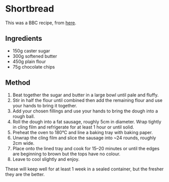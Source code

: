 
# Shortbread # 

This was a BBC recipe, from [here](https://www.bbc.com/food/recipes/christmas_shortbread_76920).

## Ingredients ## 

- 150g caster sugar
- 300g softened butter
- 450g plain flour
- 75g chocolate chips

## Method ## 

1. Beat together the sugar and butter in a large bowl until pale and fluffy. 
2. Stir in half the flour until combined then add the remaining flour and use your hands to bring it together. 
3. Add your chosen fillings and use your hands to bring the dough into a rough ball.
4. Roll the dough into a fat sausage, roughly 5cm in diameter. Wrap tightly in cling film and refrigerate for at least 1 hour or until solid.
5. Preheat the oven to 180°C and line a baking tray with baking paper.
6. Unwrap the cling film and slice the sausage into ~24 rounds, roughly 2cm wide. 
7. Place onto the lined tray and cook for 15–20 minutes or until the edges are beginning to brown but the tops have no colour.
8. Leave to cool slightly and enjoy. 

These will keep well for at least 1 week in a sealed container, but the fresher they are the better.
